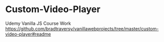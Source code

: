 # Custom-Video-Player
Udemy Vanilla JS Course Work
https://github.com/bradtraversy/vanillawebprojects/tree/master/custom-video-player#readme
